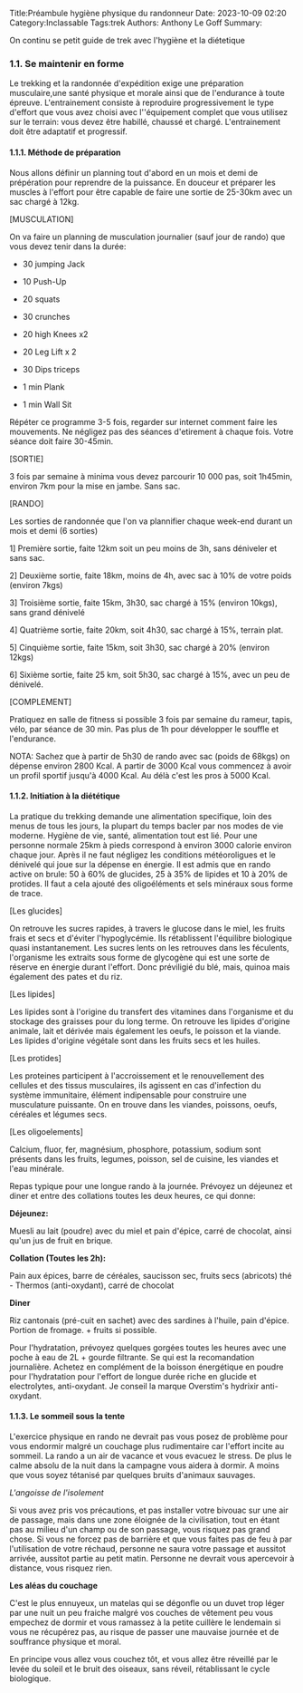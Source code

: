 Title:Préambule hygiène physique du randonneur
Date: 2023-10-09 02:20
Category:Inclassable
Tags:trek
Authors: Anthony Le Goff
Summary:

On continu se petit guide de trek avec l'hygiène et la diétetique

### 1.1. Se maintenir en forme

Le trekking et la randonnée d'expédition exige une préparation musculaire,une santé physique et morale ainsi que de l'endurance à toute épreuve. L'entrainement consiste à reproduire progressivement le type d'effort que vous avez choisi avec l''équipement complet que vous utilisez sur le terrain: vous devez être habillé, chaussé et chargé. L'entrainement doit être adaptatif et progressif.

#### 1.1.1. Méthode de préparation

Nous allons définir un planning tout d'abord en un mois et demi de prépération pour reprendre de la puissance. En douceur et préparer les muscles à l'effort pour être capable de faire une sortie de 25-30km avec un sac chargé à 12kg.

[MUSCULATION]

On va faire un planning de musculation journalier (sauf jour de rando) que vous devez tenir dans la durée:

* 30 jumping Jack
* 10 Push-Up
* 20 squats

* 30 crunches
* 20 high Knees x2
* 20 Leg Lift x 2

* 30 Dips triceps

* 1 min Plank
* 1 min Wall Sit

Répéter ce programme 3-5 fois, regarder sur internet comment faire les mouvements. Ne négligez pas des séances d'etirement à chaque fois. Votre séance doit faire 30-45min.

[SORTIE]

3 fois par semaine à minima vous devez parcourir 10 000 pas, soit 1h45min, environ 7km pour la mise en jambe. Sans sac.

[RANDO]

Les sorties de randonnée que l'on va plannifier chaque week-end durant un mois et demi (6 sorties)

1] Première sortie, faite 12km soit un peu moins de 3h, sans déniveler et sans sac.

2] Deuxième sortie, faite 18km, moins de 4h, avec sac à 10% de votre poids (environ 7kgs)

3] Troisième sortie, faite 15km, 3h30, sac chargé à 15% (environ 10kgs), sans grand dénivelé

4] Quatrième sortie, faite 20km, soit 4h30, sac chargé à 15%, terrain plat.

5] Cinquième sortie, faite 15km, soit 3h30, sac chargé à 20% (environ 12kgs)

6] Sixième sortie, faite 25 km, soit 5h30, sac chargé à 15%, avec un peu de dénivelé.

[COMPLEMENT]

Pratiquez en salle de fitness si possible 3 fois par semaine du rameur, tapis, vélo, par séance de 30 min. Pas plus de 1h pour développer le souffle et l'endurance. 

NOTA: Sachez que à partir de 5h30 de rando avec sac (poids de 68kgs) on dépense environ 2800 Kcal. A partir de 3000 Kcal vous commencez à avoir un profil sportif jusqu'à 4000 Kcal. Au délà c'est les pros à 5000 Kcal. 

#### 1.1.2. Initiation à la diététique

La pratique du trekking demande une alimentation specifique, loin des menus de tous les jours, la plupart du temps bacler par nos modes de vie moderne. Hygiène de vie, santé, alimentation tout est lié. Pour une personne normale 25km à pieds correspond à environ 3000 calorie environ chaque jour. Après il ne faut négligez les conditions météoroligues et le dénivelé qui joue sur la dépense en énergie. Il est admis que en rando active on brule: 50 à 60% de glucides, 25 à 35% de lipides et 10 à 20% de protides. Il faut a cela ajouté des oligoéléments et sels minéraux sous forme de trace. 

[Les glucides]

On retrouve les sucres rapides, à travers le glucose dans le miel, les fruits frais et secs et d'éviter l'hypoglycémie. Ils rétablissent l'équilibre biologique quasi instantanement. Les sucres lents on les retrouves dans les féculents, l'organisme les extraits sous forme de glycogène qui est une sorte de réserve en énergie durant l'effort. Donc préviligié du blé, mais, quinoa mais également des pates et du riz. 

[Les lipides]

Les lipides sont à l'origine du transfert des vitamines dans l'organisme et du stockage des graisses pour du long terme. On retrouve les lipides d'origine animale, lait et dérivée mais également les oeufs, le poisson et la viande. Les lipides d'origine végétale sont dans les fruits secs et les huiles.

[Les protides]

Les proteines participent à l'accroissement et le renouvellement des cellules et des tissus musculaires, ils agissent en cas d'infection du système immunitaire, élément indipensable pour construire une musculature puissante. On en trouve dans les viandes, poissons, oeufs, céréales et légumes secs.

[Les oligoelements]

Calcium, fluor, fer, magnésium, phosphore, potassium, sodium sont présents dans les fruits, legumes, poisson, sel de cuisine, les viandes et l'eau minérale.

Repas typique pour une longue rando à la journée. Prévoyez un déjeunez et diner et entre des collations toutes les deux heures, ce qui donne:

**Déjeunez:**

Muesli au lait (poudre) avec du miel et pain d'épice, carré de chocolat, ainsi qu'un jus de fruit en brique.

**Collation (Toutes les 2h):**

Pain aux épices, barre de céréales, saucisson sec, fruits secs (abricots) thé - Thermos (anti-oxydant), carré de chocolat

**Diner**

Riz cantonais (pré-cuit en sachet) avec des sardines à l'huile, pain d'épice. Portion de fromage. + fruits si possible.

Pour l'hydratation, prévoyez quelques gorgées toutes les heures avec une poche à eau de 2L + gourde filtrante. Se qui est la recomandation journalière. Achetez en complément de la boisson énergétique en poudre pour l'hydratation pour l'effort de longue durée riche en glucide et electrolytes, anti-oxydant. Je conseil la marque Overstim's hydrixir anti-oxydant.

#### 1.1.3. Le sommeil sous la tente

L'exercice physique en rando ne devrait pas vous posez de problème pour vous endormir malgré un couchage plus rudimentaire car l'effort incite au sommeil.
La rando a un air de vacance et vous evacuez le stress. De plus le calme absolu de la nuit dans la campagne vous aidera à dormir. A moins que vous soyez tétanisé par quelques bruits d'animaux sauvages. 

*L'angoisse de l'isolement*

Si vous avez pris vos précautions, et pas installer votre bivouac sur une air de passage, mais dans une zone éloignée de la civilisation, tout en étant pas au milieu d'un champ ou de son passage, vous risquez pas grand chose. Si vous ne forcez pas de barrière et que vous faites pas de feu à par l'utilisation de votre réchaud, personne ne saura votre passage et aussitot arrivée, aussitot partie au petit matin. Personne ne devrait vous apercevoir à distance, vous risquez rien. 

**Les aléas du couchage**

C'est le plus ennuyeux, un matelas qui se dégonfle ou un duvet trop léger par une nuit un peu fraiche malgré vos couches de vêtement peu vous empechez de dormir et vous ramassez à la petite cuillère le lendemain si vous ne récupérez pas, au risque de passer une mauvaise journée et de souffrance physique et moral. 

En principe vous allez vous couchez tôt, et vous allez être réveillé par le levée du soleil et le bruit des oiseaux, sans réveil, rétablissant le cycle biologique. 